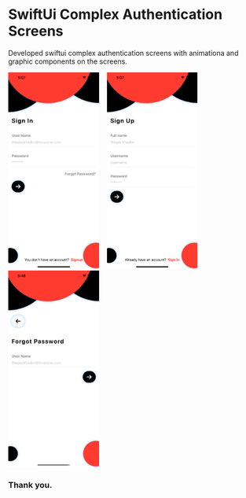 # SwiftUi Complex Authentication Screens

Developed swiftui complex authentication screens with animationa and graphic components on the screens.


<img src="https://github.com/WaqasKhadim47/SwiftUIComplexAuthenticationScreens/blob/main/screenshoots/img1.png" height="400" alt="Screenshot1"/>&nbsp;&nbsp;&nbsp;&nbsp;<img src="https://github.com/WaqasKhadim47/SwiftUIComplexAuthenticationScreens/blob/main/screenshoots/img2.png" height="400" alt="Screenshot2"/>&nbsp;&nbsp;&nbsp;&nbsp;<img src="https://github.com/WaqasKhadim47/SwiftUIComplexAuthenticationScreens/blob/main/screenshoots/img3.png" height="400" alt="Screenshot3"/>


### Thank you.
